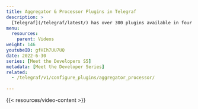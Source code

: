 ```yaml
---
title: Aggregator & Processor Plugins in Telegraf
description: >
  [Telegraf](/telegraf/latest/) has over 300 plugins available in four different categories (input, output, aggregator, and processor). Here, developer Mya Longmire talks about two of those categories, aggregators and processors, covering what they do and how to use them.
menu:
  resources:
    parent: Videos
weight: 146
youtubeID: gfHIh7UU7UQ
date: 2022-6-30
series: [Meet the Developers S5]
metadata: [Meet the Developer Series]
related: 
  - /telegraf/v1/configure_plugins/aggregator_processor/  
  
---
```


{{< resources/video-content >}}
